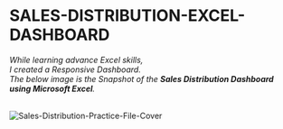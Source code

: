 # SALES-DISTRIBUTION-EXCEL-DASHBOARD

_While learning advance Excel skills, <br>I created a Responsive Dashboard.<br>
The below image is the Snapshot of the **Sales  Distribution Dashboard using Microsoft Excel**._<br> <br>

![Sales-Distribution-Practice-File-Cover](https://github.com/user-attachments/assets/72df064b-13c1-4594-b38d-e8877a254498)
